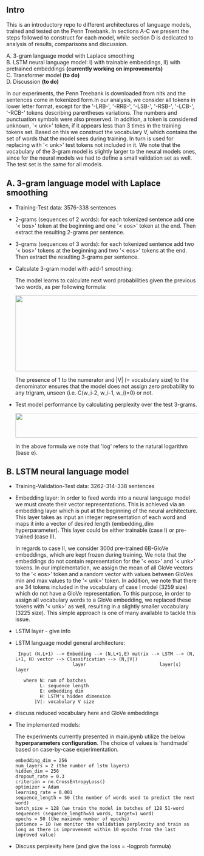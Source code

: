 ## Intro
This is an introductory repo to different architectures of language models, trained and tested on the Penn Treebank. In sections A-C we present the steps followed to construct for each model, while section D is dedicated to analysis of results, comparisons and discussion.

  A. 3-gram language model with Laplace smoothing <br>
  B. LSTM neural language model: I) with trainable embeddings, II) with pretrained embeddings **(currently working on improvements)** <br>
  C. Transformer model **(to do)** <br>
  D. Discussion **(to do)**

In our experiments, the Penn Treebank is downloaded from nltk and the sentences come in tokenized form.In our analysis, we consider all tokens in lower letter format, except for the '-LRB-', '-RRB-', '-LSB-', '-RSB-', '-LCB-', '-RCB-' tokens describing parentheses variations. The numbers and punctuation symbols were also preserved. In addition, a token is considered unknown, '< unk>' token, if it appears less than 3 times in the training tokens set. Based on this we construct the vocabulary V, which contains the set of words that the model sees during training. In turn is used for replacing with '< unk>' test tokens not included in it. We note that the vocabulary of the 3-gram model is slightly larger to the neural models ones, since for the neural models we had to define a small validation set as well. The test set is the same for all models.

## A. 3-gram language model with Laplace smoothing
- Training-Test data: 3576-338 sentences
- 2-grams (sequences of 2 words): for each tokenized sentence add one '< bos>' token at the beginning and one '< eos>' token at the end. Then extract the resulting 2-grams per sentence.
- 3-grams (sequences of 3 words): for each tokenized sentence add two '< bos>' tokens at the beginning and two '< eos>' tokens at the end. Then extract the resulting 3-grams per sentence.
- Calculate 3-gram model with add-1 smoothing:

  The model learns to calculate next word probabilities given the previous two words, as per following formula:
   <p align="center">
     <img src="https://github.com/vggls/language_models/assets/55101427/bc95e121-3e6b-4d77-9992-64e4a3fb3359.png" height="200" width="600" />
   </p>
  The presence of 1 to the numerator and |V| (= vocabulary size) to the denominator ensures that the model does not assign zero probability to any trigram, unseen (i.e. C(w_i-2, w_i-1, w_i)=0) or not.
- Test model performance by calculating perplexity over the test 3-grams.

   <p align="center">
     <img src="https://github.com/vggls/language_models/assets/55101427/cb5e3128-1ee2-4582-968a-c279f4d52a62.png" height="65" width="520" />
   </p>

  In the above formula we note that 'log' refers to the natural logarithm (base e).

## B. LSTM neural language model
- Training-Validation-Test data: 3262-314-338 sentences
- Embedding layer: In order to feed words into a neural language model we must create their vector representations. This is achieved via an embedding layer which is put at the beginning of the neural architecture. This layer takes as input an integer representation of each word and maps it into a vector of desired length (embedding_dim hyperparameter). This layer could be either trainable (case I) or pre-trained (case II).

  In regards to case II, we consider 300d pre-trained 6B-GloVe embeddings, which are kept frozen during training.
  We note that the embeddings do not contain representation for the '< eos>' and '< unk>' tokens. In our implementation, we assign the mean of all GloVe vectors to the '< eos>' token and a random vector with values between GloVes min and max values to the '< unk>' token.
  In addition, we note that there are 34 tokens included in the vocabulary of case I model (3259 size) which do not have a GloVe representation. To this purpose, in order to assign all vocabulary words to a GloVe embedding, we replaced these tokens with '< unk>' as well, resulting in a slightly smaller vocabulary (3225 size). This simple approach is one of many available to tackle this issue.
    
- LSTM layer - give info
- LSTM language model general architecture: 
  
       Input (N,L+1) --> Embedding --> (N,L+1,E) matrix --> LSTM --> (N, L+1, H) vector --> Classification --> (N,|V|)   
                           layer                           layer(s)                            layer
  
         where N: num of batches
               L: sequence length
               E: embedding dim
               H: LSTM's hidden dimension
             |V|: vocabulary V size           

- discuss reduced vocabulary here and GloVe embeddings

- The implemented models:
  
  The experiments currently presented in main.ipynb utilize the below **hyperparameters configuration**. The choice of values is 'handmade' based on case-by-case experimentation.
  
      embedding_dim = 256
      num_layers = 2 (the number of lstm layers)
      hidden_dim = 256
      dropout_rate = 0.3
      criterion = nn.CrossEntropyLoss()
      optimizer = Adam
      learning_rate = 0.001
      sequence_length = 50 (the number of words used to predict the next word)
      batch_size = 128 (we train the model in batches of 128 51-word sequences (sequence_length=50 words, target=1 word)
      epochs = 50 (the maximum number of epochs)
      patience = 10 (we monitor the validation perplexity and train as long as there is improvement within 10 epochs from the last improved value)
  
- Discuss perplexity here (and give the loss = -logprob formula)
